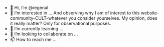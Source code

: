 - 👋 Hi, I’m @regenaI
- 👀 I’m interested in ... And observing why I am of interest to this website-community-CULT-whatever you consider yourselves.
My opinion, does it really matter?
Only for observational purposes.
- 🌱 I’m currently learning ...
- 💞️ I’m looking to collaborate on ...
- 📫 How to reach me ...

<!---
regenaI/regenaI is a ✨ special ✨ repository because its `README.md` (this file) appears on your GitHub profile.
You can click the Preview link to take a look at your changes.
--->
